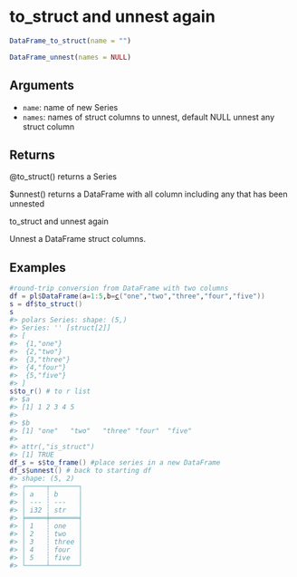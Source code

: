 # to_struct and unnest again

```r
DataFrame_to_struct(name = "")

DataFrame_unnest(names = NULL)
```

## Arguments

- `name`: name of new Series
- `names`: names of struct columns to unnest, default NULL unnest any struct column

## Returns

@to_struct() returns a Series

$unnest() returns a DataFrame with all column including any that has been unnested

to_struct and unnest again

Unnest a DataFrame struct columns.

## Examples

<pre class='r-example'><code><span class='r-in'><span><span class='co'>#round-trip conversion from DataFrame with two columns</span></span></span>
<span class='r-in'><span><span class='va'>df</span> <span class='op'>=</span> <span class='va'>pl</span><span class='op'>$</span><span class='fu'>DataFrame</span><span class='op'>(</span>a<span class='op'>=</span><span class='fl'>1</span><span class='op'>:</span><span class='fl'>5</span>,b<span class='op'>=</span><span class='fu'><a href='https://rdrr.io/r/base/c.html'>c</a></span><span class='op'>(</span><span class='st'>"one"</span>,<span class='st'>"two"</span>,<span class='st'>"three"</span>,<span class='st'>"four"</span>,<span class='st'>"five"</span><span class='op'>)</span><span class='op'>)</span></span></span>
<span class='r-in'><span><span class='va'>s</span> <span class='op'>=</span> <span class='va'>df</span><span class='op'>$</span><span class='fu'>to_struct</span><span class='op'>(</span><span class='op'>)</span></span></span>
<span class='r-in'><span><span class='va'>s</span></span></span>
<span class='r-out co'><span class='r-pr'>#&gt;</span> polars Series: shape: (5,)</span>
<span class='r-out co'><span class='r-pr'>#&gt;</span> Series: '' [struct[2]]</span>
<span class='r-out co'><span class='r-pr'>#&gt;</span> [</span>
<span class='r-out co'><span class='r-pr'>#&gt;</span> 	{1,"one"}</span>
<span class='r-out co'><span class='r-pr'>#&gt;</span> 	{2,"two"}</span>
<span class='r-out co'><span class='r-pr'>#&gt;</span> 	{3,"three"}</span>
<span class='r-out co'><span class='r-pr'>#&gt;</span> 	{4,"four"}</span>
<span class='r-out co'><span class='r-pr'>#&gt;</span> 	{5,"five"}</span>
<span class='r-out co'><span class='r-pr'>#&gt;</span> ]</span>
<span class='r-in'><span><span class='va'>s</span><span class='op'>$</span><span class='fu'>to_r</span><span class='op'>(</span><span class='op'>)</span> <span class='co'># to r list</span></span></span>
<span class='r-out co'><span class='r-pr'>#&gt;</span> $a</span>
<span class='r-out co'><span class='r-pr'>#&gt;</span> [1] 1 2 3 4 5</span>
<span class='r-out co'><span class='r-pr'>#&gt;</span> </span>
<span class='r-out co'><span class='r-pr'>#&gt;</span> $b</span>
<span class='r-out co'><span class='r-pr'>#&gt;</span> [1] "one"   "two"   "three" "four"  "five" </span>
<span class='r-out co'><span class='r-pr'>#&gt;</span> </span>
<span class='r-out co'><span class='r-pr'>#&gt;</span> attr(,"is_struct")</span>
<span class='r-out co'><span class='r-pr'>#&gt;</span> [1] TRUE</span>
<span class='r-in'><span><span class='va'>df_s</span> <span class='op'>=</span> <span class='va'>s</span><span class='op'>$</span><span class='fu'>to_frame</span><span class='op'>(</span><span class='op'>)</span> <span class='co'>#place series in a new DataFrame</span></span></span>
<span class='r-in'><span><span class='va'>df_s</span><span class='op'>$</span><span class='fu'>unnest</span><span class='op'>(</span><span class='op'>)</span> <span class='co'># back to starting df</span></span></span>
<span class='r-out co'><span class='r-pr'>#&gt;</span> shape: (5, 2)</span>
<span class='r-out co'><span class='r-pr'>#&gt;</span> ┌─────┬───────┐</span>
<span class='r-out co'><span class='r-pr'>#&gt;</span> │ a   ┆ b     │</span>
<span class='r-out co'><span class='r-pr'>#&gt;</span> │ --- ┆ ---   │</span>
<span class='r-out co'><span class='r-pr'>#&gt;</span> │ i32 ┆ str   │</span>
<span class='r-out co'><span class='r-pr'>#&gt;</span> ╞═════╪═══════╡</span>
<span class='r-out co'><span class='r-pr'>#&gt;</span> │ 1   ┆ one   │</span>
<span class='r-out co'><span class='r-pr'>#&gt;</span> │ 2   ┆ two   │</span>
<span class='r-out co'><span class='r-pr'>#&gt;</span> │ 3   ┆ three │</span>
<span class='r-out co'><span class='r-pr'>#&gt;</span> │ 4   ┆ four  │</span>
<span class='r-out co'><span class='r-pr'>#&gt;</span> │ 5   ┆ five  │</span>
<span class='r-out co'><span class='r-pr'>#&gt;</span> └─────┴───────┘</span>
 </code></pre>